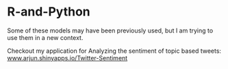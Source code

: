 R-and-Python
============
Some of these models may have been previously used, but I am trying to use them in a new context.

Checkout my application for Analyzing the sentiment of topic based tweets: www.arjun.shinyapps.io/Twitter-Sentiment
